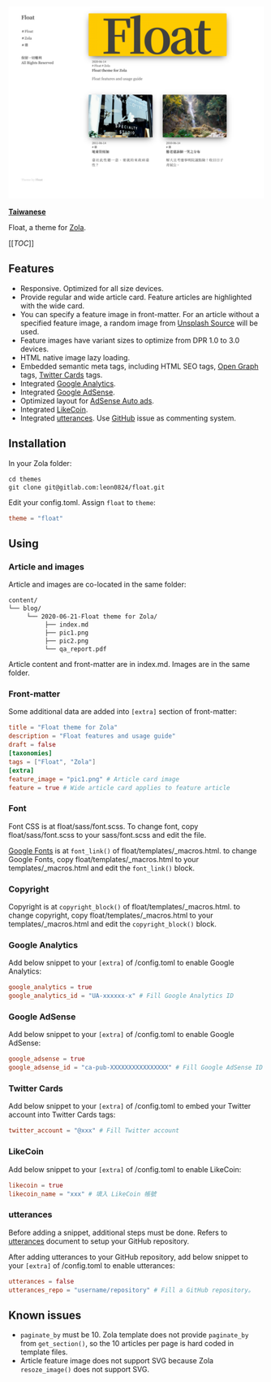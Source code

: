 ![Float Screenshot](screenshot.png)

**[Taiwanese](README.md)**

Float, a theme for [Zola](https://www.getzola.org/).

[[_TOC_]]

## Features

- Responsive. Optimized for all size devices.
- Provide regular and wide article card. Feature articles are highlighted with the wide card.
- You can specify a feature image in front-matter. For an article without a specified feature image, a random image from [Unsplash Source](https://source.unsplash.com/) will be used.
- Feature images have variant sizes to optimize from DPR 1.0 to 3.0 devices.
- HTML native image lazy loading.
- Embedded semantic meta tags, including HTML SEO tags, [Open Graph](https://ogp.me/) tags, [Twitter Cards](https://developer.twitter.com/en/docs/tweets/optimize-with-cards/overview/abouts-cards) tags.
- Integrated [Google Analytics](https://analytics.google.com/).
- Integrated [Google AdSense](https://adsense.google.com/).
- Optimized layout for [AdSense Auto ads](https://support.google.com/adsense/answer/9261306).
- Integrated [LikeCoin](https://like.co/).
- Integrated [utterances](https://utteranc.es/). Use [GitHub](https://github.com/) issue as commenting system.

## Installation

In your Zola folder:

```shell
cd themes
git clone git@gitlab.com:leon0824/float.git
```

Edit your config.toml. Assign `float` to `theme`:

```TOML
theme = "float"
```

## Using

### Article and images

Article and images are co-located in the same folder:

```
content/
└── blog/
     └── 2020-06-21-Float theme for Zola/
          ├── index.md
          ├── pic1.png
          ├── pic2.png
          └── qa_report.pdf
```

Article content and front-matter are in index.md. Images are in the same folder.

### Front-matter

Some additional data are added into `[extra]` section of front-matter:

```TOML
title = "Float theme for Zola"
description = "Float features and usage guide"
draft = false
[taxonomies]
tags = ["Float", "Zola"]
[extra]
feature_image = "pic1.png" # Article card image
feature = true # Wide article card applies to feature article
```

### Font

Font CSS is at float/sass/font.scss. To change font, copy float/sass/font.scss to your sass/font.scss and edit the file.

[Google Fonts](https://fonts.google.com/) is at `font_link()` of float/templates/_macros.html. to change Google Fonts, copy float/templates/_macros.html to your templates/_macros.html and edit the `font_link()` block.

### Copyright

Copyright is at `copyright_block()` of float/templates/_macros.html. to change copyright, copy float/templates/_macros.html to your templates/_macros.html and edit the `copyright_block()` block.

### Google Analytics

Add below snippet to your `[extra]` of /config.toml to enable Google Analytics:

```TOML
google_analytics = true
google_analytics_id = "UA-xxxxxx-x" # Fill Google Analytics ID
```

### Google AdSense

Add below snippet to your `[extra]` of /config.toml to enable Google AdSense:

```TOML
google_adsense = true
google_adsense_id = "ca-pub-XXXXXXXXXXXXXXXX" # Fill Google AdSense ID
```

### Twitter Cards

Add below snippet to your `[extra]` of /config.toml to embed your Twitter account into Twitter Cards tags:

```TOML
twitter_account = "@xxx" # Fill Twitter account
```

### LikeCoin

Add below snippet to your `[extra]` of /config.toml to enable LikeCoin:

```TOML
likecoin = true
likecoin_name = "xxx" # 填入 LikeCoin 帳號
```

### utterances

Before adding a snippet, additional steps must be done. Refers to [utterances](https://utteranc.es/) document to setup your GitHub repository.

After adding utterances to your GitHub repository, add below snippet to your `[extra]` of /config.toml to enable utterances:

```TOML
utterances = false
utterances_repo = "username/repository" # Fill a GitHub repository。
```

## Known issues

- `paginate_by` must be 10. Zola template does not provide `paginate_by` from `get_section()`, so the 10 articles per page is hard coded in template files.
- Article feature image does not support SVG because Zola `resoze_image()` does not support SVG.
